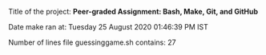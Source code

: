 Title of the project: __Peer-graded Assignment: Bash, Make, Git, and GitHub__

Date make ran at:
Tuesday 25 August 2020 01:46:39 PM IST

Number of lines file guessinggame.sh contains:
27
